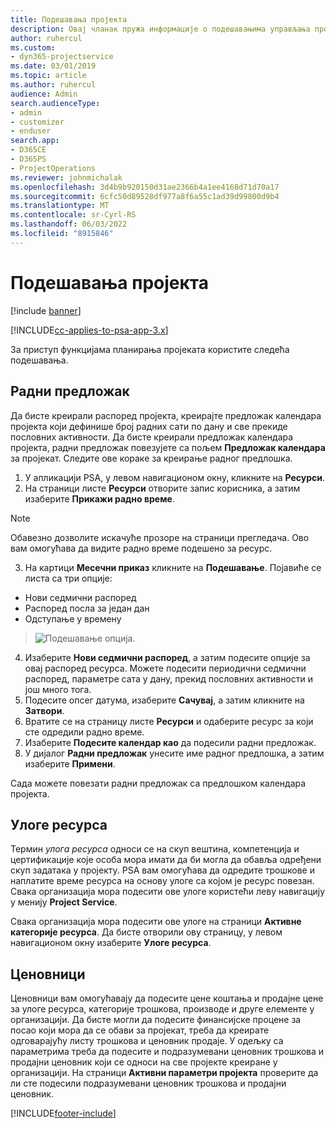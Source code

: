```yaml
---
title: Подешавања пројекта
description: Овај чланак пружа информације о подешавањима управљања пројектима.
author: ruhercul
ms.custom:
- dyn365-projectservice
ms.date: 03/01/2019
ms.topic: article
ms.author: ruhercul
audience: Admin
search.audienceType:
- admin
- customizer
- enduser
search.app:
- D365CE
- D365PS
- ProjectOperations
ms.reviewer: johnmichalak
ms.openlocfilehash: 3d4b9b920150d31ae2366b4a1ee4168d71d70a17
ms.sourcegitcommit: 6cfc50d89528df977a8f6a55c1ad39d99800d9b4
ms.translationtype: MT
ms.contentlocale: sr-Cyrl-RS
ms.lasthandoff: 06/03/2022
ms.locfileid: "8915846"
---
```

# <a name="project-settings"></a>Подешавања пројекта

[!include [banner](../includes/psa-now-project-operations.md)]

[!INCLUDE[cc-applies-to-psa-app-3.x](../includes/cc-applies-to-psa-app-3x.md)]

За приступ функцијама планирања пројеката користите следећа подешавања.

## <a name="work-template"></a>Радни предложак

Да бисте креирали распоред пројекта, креирајте предложак календара пројекта који дефинише број радних сати по дану и све прекиде пословних активности. Да бисте креирали предложак календара пројекта, радни предложак повезујете са пољем **Предложак календара** за пројекат. Следите ове кораке за креирање радног предлошка.

1. У апликацији PSA, у левом навигационом окну, кликните на **Ресурси**. 
2. На страници листе **Ресурси** отворите запис корисника, а затим изаберите **Прикажи радно време**.

  > [!NOTE]
  > Обавезно дозволите искачуће прозоре на страници прегледача. Ово вам омогућава да видите радно време подешено за ресурс.
  
3. На картици **Месечни приказ** кликните на **Подешавање**. Појавиће се листа са три опције: 

  - Нови седмични распоред
  - Распоред посла за један дан
  - Одступање у времену

> ![Подешавање опција.](media/project-13.png)

4. Изаберите **Нови седмични распоред**, а затим подесите опције за овај распоред ресурса. Можете подесити периодични седмични распоред, параметре сата у дану, прекид пословних активности и још много тога.
5. Подесите опсег датума, изаберите **Сачувај**, а затим кликните на **Затвори**. 
6. Вратите се на страницу листе **Ресурси** и одаберите ресурс за који сте одредили радно време. 
7. Изаберите **Подесите календар као** да подесили радни предложак. 
8. У дијалог **Радни предложак** унесите име радног предлошка, а затим изаберите **Примени**. 

Сада можете повезати радни предложак са предлошком календара пројекта.

## <a name="resource-roles"></a>Улоге ресурса

Термин *улога ресурса* односи се на скуп вештина, компетенција и цертификације које особа мора имати да би могла да обавља одређени скуп задатака у пројекту. PSA вам омогућава да одредите трошкове и наплатите време ресурса на основу улоге са којом је ресурс повезан. Свака организација мора подесити ове улоге користећи леву навигацију у менију **Project Service**.

Свака организација мора подесити ове улоге на страници **Активне категорије ресурса**. Да бисте отворили ову страницу, у левом навигационом окну изаберите **Улоге ресурса**.

## <a name="price-lists"></a>Ценовници

Ценовници вам омогућавају да подесите цене коштања и продајне цене за улоге ресурса, категорије трошкова, производе и друге елементе у организацији. Да бисте могли да подесите финансијске процене за посао који мора да се обави за пројекат, треба да креирате одговарајућу листу трошкова и ценовник продаје. У одељку са параметрима треба да подесите и подразумевани ценовник трошкова и продајни ценовник који се односи на све пројекте креиране у организацији. На страници **Активни параметри пројекта** проверите да ли сте подесили подразумевани ценовник трошкова и продајни ценовник.


[!INCLUDE[footer-include](../includes/footer-banner.md)]
